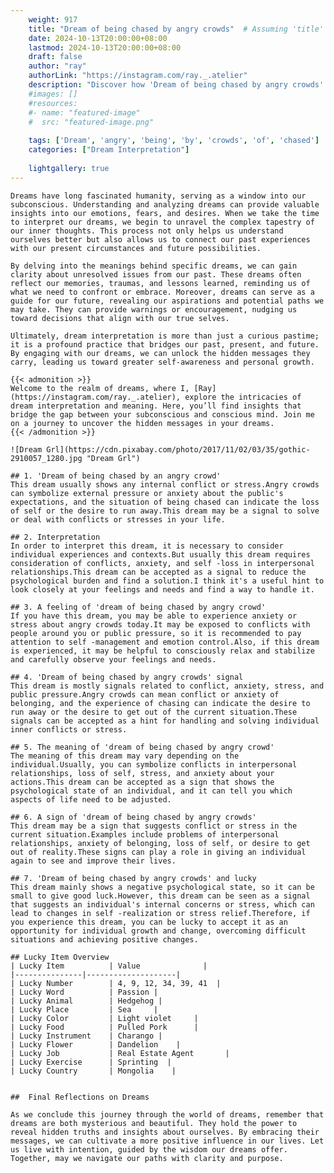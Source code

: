 ```yaml
---
    weight: 917
    title: "Dream of being chased by angry crowds"  # Assuming 'title' column exists
    date: 2024-10-13T20:00:00+08:00
    lastmod: 2024-10-13T20:00:00+08:00
    draft: false
    author: "ray"
    authorLink: "https://instagram.com/ray._.atelier"
    description: "Discover how 'Dream of being chased by angry crowds' can interpret your future and uncover its significant meanings in your life."
    #images: []
    #resources:
    #- name: "featured-image"
    #  src: "featured-image.png"
    
    tags: ['Dream', 'angry', 'being', 'by', 'crowds', 'of', 'chased']
    categories: ["Dream Interpretation"]
    
    lightgallery: true
---
```

    
    Dreams have long fascinated humanity, serving as a window into our subconscious. Understanding and analyzing dreams can provide valuable insights into our emotions, fears, and desires. When we take the time to interpret our dreams, we begin to unravel the complex tapestry of our inner thoughts. This process not only helps us understand ourselves better but also allows us to connect our past experiences with our present circumstances and future possibilities.
    
    By delving into the meanings behind specific dreams, we can gain clarity about unresolved issues from our past. These dreams often reflect our memories, traumas, and lessons learned, reminding us of what we need to confront or embrace. Moreover, dreams can serve as a guide for our future, revealing our aspirations and potential paths we may take. They can provide warnings or encouragement, nudging us toward decisions that align with our true selves.
    
    Ultimately, dream interpretation is more than just a curious pastime; it is a profound practice that bridges our past, present, and future. By engaging with our dreams, we can unlock the hidden messages they carry, leading us toward greater self-awareness and personal growth.
    
    {{< admonition >}}
    Welcome to the realm of dreams, where I, [Ray](https://instagram.com/ray._.atelier), explore the intricacies of dream interpretation and meaning. Here, you’ll find insights that bridge the gap between your subconscious and conscious mind. Join me on a journey to uncover the hidden messages in your dreams.
    {{< /admonition >}}
    
    ![Dream Grl](https://cdn.pixabay.com/photo/2017/11/02/03/35/gothic-2910057_1280.jpg "Dream Grl")
    
    ## 1. 'Dream of being chased by an angry crowd'
    This dream usually shows any internal conflict or stress.Angry crowds can symbolize external pressure or anxiety about the public's expectations, and the situation of being chased can indicate the loss of self or the desire to run away.This dream may be a signal to solve or deal with conflicts or stresses in your life.
    
    ## 2. Interpretation
    In order to interpret this dream, it is necessary to consider individual experiences and contexts.But usually this dream requires consideration of conflicts, anxiety, and self -loss in interpersonal relationships.This dream can be accepted as a signal to reduce the psychological burden and find a solution.I think it's a useful hint to look closely at your feelings and needs and find a way to handle it.
    
    ## 3. A feeling of 'dream of being chased by angry crowd'
    If you have this dream, you may be able to experience anxiety or stress about angry crowds today.It may be exposed to conflicts with people around you or public pressure, so it is recommended to pay attention to self -management and emotion control.Also, if this dream is experienced, it may be helpful to consciously relax and stabilize and carefully observe your feelings and needs.
    
    ## 4. 'Dream of being chased by angry crowds' signal
    This dream is mostly signals related to conflict, anxiety, stress, and public pressure.Angry crowds can mean conflict or anxiety of belonging, and the experience of chasing can indicate the desire to run away or the desire to get out of the current situation.These signals can be accepted as a hint for handling and solving individual inner conflicts or stress.
    
    ## 5. The meaning of 'dream of being chased by angry crowd'
    The meaning of this dream may vary depending on the individual.Usually, you can symbolize conflicts in interpersonal relationships, loss of self, stress, and anxiety about your actions.This dream can be accepted as a sign that shows the psychological state of an individual, and it can tell you which aspects of life need to be adjusted.
    
    ## 6. A sign of 'dream of being chased by angry crowds'
    This dream may be a sign that suggests conflict or stress in the current situation.Examples include problems of interpersonal relationships, anxiety of belonging, loss of self, or desire to get out of reality.These signs can play a role in giving an individual again to see and improve their lives.
    
    ## 7. 'Dream of being chased by angry crowds' and lucky
    This dream mainly shows a negative psychological state, so it can be small to give good luck.However, this dream can be seen as a signal that suggests an individual's internal concerns or stress, which can lead to changes in self -realization or stress relief.Therefore, if you experience this dream, you can be lucky to accept it as an opportunity for individual growth and change, overcoming difficult situations and achieving positive changes.
    
    ## Lucky Item Overview
    | Lucky Item          | Value              |
    |---------------|--------------------|
    | Lucky Number        | 4, 9, 12, 34, 39, 41  |
    | Lucky Word          | Passion |
    | Lucky Animal        | Hedgehog |
    | Lucky Place         | Sea     |
    | Lucky Color         | Light violet     |
    | Lucky Food          | Pulled Pork      |
    | Lucky Instrument    | Charango |
    | Lucky Flower        | Dandelion    |
    | Lucky Job           | Real Estate Agent       |
    | Lucky Exercise      | Sprinting  |
    | Lucky Country       | Mongolia    |
    
    
    ##  Final Reflections on Dreams
    
    As we conclude this journey through the world of dreams, remember that dreams are both mysterious and beautiful. They hold the power to reveal hidden truths and insights about ourselves. By embracing their messages, we can cultivate a more positive influence in our lives. Let us live with intention, guided by the wisdom our dreams offer. Together, may we navigate our paths with clarity and purpose.
    